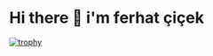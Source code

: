 # Hi there 👋  i'm ferhat çiçek


[![trophy](https://github-profile-trophy.vercel.app/?username=f6c5)](https://github.com/ryo-ma/github-profile-trophy)
